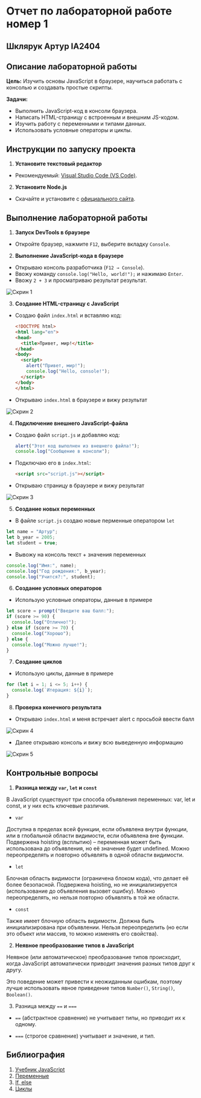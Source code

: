 # Отчет по лабораторной работе номер 1
## Шклярук Артур IA2404

## Описание лабораторной работы

**Цель:** Изучить основы JavaScript в браузере, научиться работать с консолью и создавать простые скрипты.

**Задачи:**
- Выполнить JavaScript-код в консоли браузера.
- Написать HTML-страницу с встроенным и внешним JS-кодом.
- Изучить работу с переменными и типами данных.
- Использовать условные операторы и циклы.

## Инструкции по запуску проекта

1. **Установите текстовый редактор**
  - Рекомендуемый: [Visual Studio Code (VS Code)](https://code.visualstudio.com/).
   
2. **Установите Node.js**
  - Скачайте и установите с [официального сайта](https://nodejs.org/).
   
## Выполнение лабораторной работы

1. **Запуск DevTools в браузере**
  - Откройте браузер, нажмите `F12`, выберите вкладку `Console`.
   
2. **Выполнение JavaScript-кода в браузере**
  - Открываю консоль разработчика (`F12 → Console`).
  - Ввожу команду `console.log("Hello, world!");` и нажимаю `Enter`.
  - Ввожу `2 + 3` и просматриваю результат результат.

   ![Скрин 1](images/1.png)

3. **Создание HTML-страницу с JavaScript**
  - Создаю файл `index.html` и вставляю код:
     ```html
     <!DOCTYPE html>
     <html lang="en">
     <head>
       <title>Привет, мир!</title>
     </head>
     <body>
       <script>
         alert("Привет, мир!");
         console.log("Hello, console!");
       </script>
     </body>
     </html>
     ```
  - Открываю `index.html` в браузере и вижу результат

![Скрин 2](images/2.png)


4. **Подключение внешнего JavaScript-файла**
  - Создаю файл `script.js` и добавляю код:
     ```js
     alert("Этот код выполнен из внешнего файла!");
     console.log("Сообщение в консоли");
     ```
  - Подключаю его в `index.html`:
     ```html
     <script src="script.js"></script>
     ```
  - Открываю страницу в браузере и вижу результат

![Скрин 3](images/3.png)

5. **Создание новых переменных**
  - В файле `script.js` создаю новые перменные оператором `let`
```js
let name = "Артур";
let b_year = 2005;
let student = true;
```
  - Вывожу на консоль текст + значения переменных 
```js
console.log("Имя:", name);
console.log("Год рождения:", b_year);
console.log("Учится?:", student);
```

6. **Создание условных операторов**
  - Использую условные операторы, данные в примере
```js
let score = prompt("Введите ваш балл:");
if (score >= 90) {
  console.log("Отлично!");
} else if (score >= 70) {
  console.log("Хорошо");
} else {
  console.log("Можно лучше!");
}
```

7. **Создание циклов**
  - Использую циклы, данные в примере
```js
for (let i = 1; i <= 5; i++) {
  console.log(`Итерация: ${i}`);
}
```
8. **Проверка конечного результата**
  - Открываю `index.html` и меня встречает alert с просьбой ввести балл

![Скрин 4](images/4.png)

  - Далее открываю консоль и вижу всю выведенную информацию

![Скрин 5](images/5.png)

## Контрольные вопросы
1. **Разница между `var`, `let` и `const`**

В JavaScript существуют три способа объявления переменных: var, let и const, и у них есть ключевые различия.

  - `var`

Доступна в пределах всей функции, если объявлена внутри функции, или в глобальной области видимости, если объявлена вне функции.
Подвержена hoisting (всплытию) – переменная может быть использована до объявления, но её значение будет undefined.
Можно переопределять и повторно объявлять в одной области видимости.

- `let`

Блочная область видимости (ограничена блоком кода), что делает её более безопасной.
Подвержена hoisting, но не инициализируется (использование до объявления вызовет ошибку).
Можно переопределять, но нельзя повторно объявлять в той же области.

- `const`

Также имеет блочную область видимости.
Должна быть инициализирована при объявлении.
Нельзя переопределить (но если это объект или массив, то можно изменять его свойства).

2. **Неявное преобразование типов в JavaScript**

Неявное (или автоматическое) преобразование типов происходит, когда JavaScript автоматически приводит значения разных типов друг к другу.

Это поведение может привести к неожиданным ошибкам, поэтому лучше использовать явное приведение типов `Number()`, `String()`, `Boolean()`.

3. Разница между `==` и `===`

- `==` (абстрактное сравнение) не учитывает типы, но приводит их к одному.

- `===` (строгое сравнение) учитывает и значение, и тип.

## Библиография
1. [Учебник JavaScript](https://learn.javascript.ru/)
2. [Переменные](https://learn.javascript.ru/variables)
3. [If, else](https://learn.javascript.ru/ifelse)
4. [Циклы](https://learn.javascript.ru/while-for)
